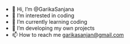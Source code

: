 - 👋 Hi, I’m @GarikaSanjana
- 👀 I’m interested in coding
- 🌱 I’m currently learning coding
- 💞️ I’m developing my own projects
- 📫 How to reach me garikasanjan@gmail.com


<!---
GarikaSanjana/GarikaSanjana is a ✨ special ✨ repository because its `README.md` (this file) appears on your GitHub profile.
You can click the Preview link to take a look at your changes.
--->

